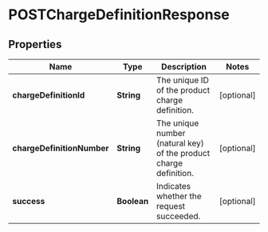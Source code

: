 

# POSTChargeDefinitionResponse


## Properties

| Name | Type | Description | Notes |
|------------ | ------------- | ------------- | -------------|
|**chargeDefinitionId** | **String** | The unique ID of the product charge definition.  |  [optional] |
|**chargeDefinitionNumber** | **String** | The unique number (natural key) of the product charge definition.  |  [optional] |
|**success** | **Boolean** | Indicates whether the request succeeded.  |  [optional] |




